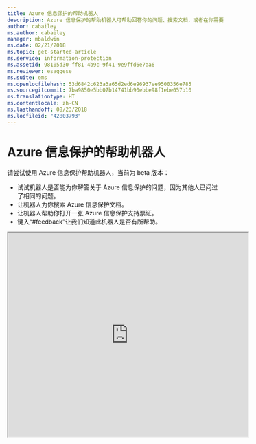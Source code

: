 ```yaml
---
title: Azure 信息保护的帮助机器人
description: Azure 信息保护的帮助机器人可帮助回答你的问题、搜索文档，或者在你需要技术支持的情况下帮助打开支持票证。
author: cabailey
ms.author: cabailey
manager: mbaldwin
ms.date: 02/21/2018
ms.topic: get-started-article
ms.service: information-protection
ms.assetid: 98105d30-ff81-4b9c-9f41-9e9ffd6e7aa6
ms.reviewer: esaggese
ms.suite: ems
ms.openlocfilehash: 53d6842c623a3a65d2ed6e96937ee9500356e785
ms.sourcegitcommit: 7ba9850e5bb07b14741bb90ebbe98f1ebe057b10
ms.translationtype: HT
ms.contentlocale: zh-CN
ms.lasthandoff: 08/23/2018
ms.locfileid: "42803793"
---
```

# <a name="help-bot-for-azure-information-protection"></a>Azure 信息保护的帮助机器人

请尝试使用 Azure 信息保护帮助机器人，当前为 beta 版本：

- 试试机器人是否能为你解答关于 Azure 信息保护的问题，因为其他人已问过了相同的问题。
- 让机器人为你搜索 Azure 信息保护文档。
- 让机器人帮助你打开一张 Azure 信息保护支持票证。
- 键入“#feedback”让我们知道此机器人是否有所帮助。


<iframe width="560" height="475" src="https://webchat.botframework.com/embed/AIPformalBOT?s=SwZOTnCyj6w.cwA.zYE.Wdf87z08R7NHjtaev84v0nLC0urEfQJ2_5bUgvtIR9Q"></iframe>


